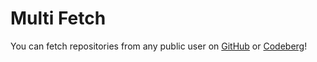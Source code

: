 # Multi Fetch
You can fetch repositories from any public user on [GitHub](https://github.com) or [Codeberg](https://codeberg.org)!
